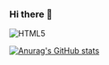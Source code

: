 ### Hi there 👋

<!--
**ye-s-rin/ye-s-rin** is a ✨ _special_ ✨ repository because its `README.md` (this file) appears on your GitHub profile.

Here are some ideas to get you started:

- 🔭 I’m currently working on ...
- 🌱 I’m currently learning ...
- 👯 I’m looking to collaborate on ...
- 🤔 I’m looking for help with ...
- 💬 Ask me about ...
- 📫 How to reach me: ...
- 😄 Pronouns: ...
- ⚡ Fun fact: ...
-->

<img alt="HTML5" src ="https://img.shields.io/badge/HTML5-E34F26.svg?&style=flat-square&logo=HTML5&logoColor=white"/>

[![Anurag's GitHub stats](https://github-readme-stats.vercel.app/api?username=pyr53540)](https://github.com/pyr53540/github-readme-stats)
